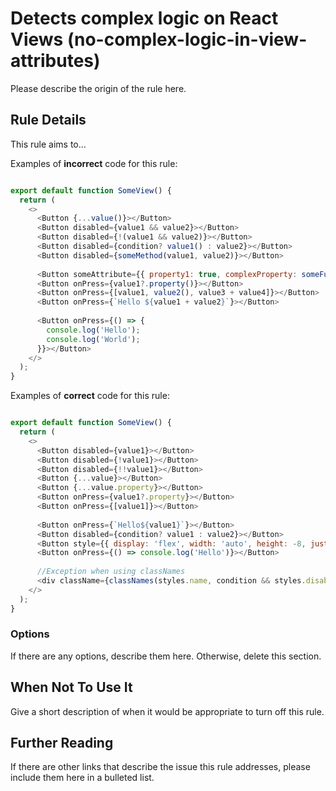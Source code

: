 # Detects complex logic on React Views (no-complex-logic-in-view-attributes)

Please describe the origin of the rule here.

## Rule Details

This rule aims to...

Examples of **incorrect** code for this rule:

```js

export default function SomeView() {
  return (
    <>
      <Button {...value()}></Button>
      <Button disabled={value1 && value2}></Button>
      <Button disabled={!(value1 && value2)}></Button>
      <Button disabled={condition? value1() : value2}></Button>
      <Button disabled={someMethod(value1, value2)}></Button>
      
      <Button someAttribute={{ property1: true, complexProperty: someFunction() }}></Button>
      <Button onPress={value1?.property()}></Button>
      <Button onPress={[value1, value2(), value3 + value4]}></Button>
      <Button onPress={`Hello ${value1 + value2}`}></Button>
      
      <Button onPress={() => {
        console.log('Hello');
        console.log('World');
      }}></Button>
    </>
  );
}

```

Examples of **correct** code for this rule:

```js

export default function SomeView() {
  return (
    <>
      <Button disabled={value1}></Button>
      <Button disabled={!value1}></Button>
      <Button disabled={!!value1}></Button>
      <Button {...value}></Button>
      <Button {...value.property}></Button>
      <Button onPress={value1?.property}></Button>
      <Button onPress={[value1]}></Button>
      
      <Button onPress={`Hello${value1}`}></Button>
      <Button disabled={condition? value1 : value2}></Button>
      <Button style={{ display: 'flex', width: 'auto', height: -8, justifyContent: 'center' }}></Button>
      <Button onPress={() => console.log('Hello')}></Button>
      
      //Exception when using classNames
      <div className={classNames(styles.name, condition && styles.disabled)}>Some Text</div>
    </>
  );
}

```

### Options

If there are any options, describe them here. Otherwise, delete this section.

## When Not To Use It

Give a short description of when it would be appropriate to turn off this rule.

## Further Reading

If there are other links that describe the issue this rule addresses, please include them here in a bulleted list.
